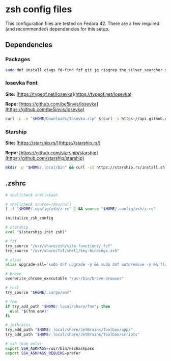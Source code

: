 # zsh config files

This configuration files are tested on Fedora 42. There are a few required (and recommended) dependencies for this setup.

## Dependencies

### Packages

```bash
sudo dnf install ctags fd-find fzf git jq ripgrep the_silver_searcher zsh
```

### Iosevka Font

**Site:** [https://typeof.net/Iosevka](https://typeof.net/Iosevka)

**Repo:** [https://github.com/be5invis/Iosevka](https://github.com/be5invis/Iosevka)

```bash
curl -L -o "$HOME/Downloads/Iosevka.zip" $(curl -s https://api.github.com/repos/be5invis/Iosevka/releases/latest | jq -r '.assets[] | select(.name | test("^SuperTTC-Iosevka-.*\\.zip$")) | .browser_download_url') && mkdir -p "$HOME/.local/share/fonts/Iosevka" && unzip "$HOME/Downloads/Iosevka.zip" -d "$HOME/.local/share/fonts/Iosevka" && rm "$HOME/Downloads/Iosevka.zip"
```

### Starship

**Site:** [https://starship.rs/](https://starship.rs/)

**Repo:** [https://github.com/starship/starship](https://github.com/starship/starship)

```bash
mkdir -p "$HOME/.local/bin" && curl -sS https://starship.rs/install.sh | sh -s -- --bin-dir "$HOME/.local/bin" && starship preset bracketed-segments -o "$HOME/.config/starship.toml"
```

## .zshrc

```zsh
# shellcheck shell=bash

# shellcheck source=/dev/null
[ -f "$HOME/.config/zsh/z-rc" ] && source "$HOME/.config/zsh/z-rc"

initialize_zsh_config

# starship
eval "$(starship init zsh)"

# fzf
try_source "/usr/share/zsh/site-functions/_fzf"
try_source "/usr/share/fzf/shell/key-bindings.zsh"

# alias
alias upgrade-all='sudo dnf upgrade -y && sudo dnf autoremove -y && flatpak update -y && flatpak uninstall --unused -y && rustup update && curl -fsSL https://fnm.vercel.app/install | bash -s -- --skip-shell && update_all_zsh_plugins'

# brave
overwrite_chrome_executable "/usr/bin/brave-browser"

# rust
try_source "$HOME/.cargo/env"

# fnm
if try_add_path "$HOME/.local/share/fnm"; then
  eval "$(fnm env)"
fi

# jetbrains
try_add_path "$HOME/.local/share/JetBrains/Toolbox/apps"
try_add_path "$HOME/.local/share/JetBrains/Toolbox/scripts"

# ssh (kde only)
export SSH_ASKPASS=/usr/bin/ksshaskpass
export SSH_ASKPASS_REQUIRE=prefer
```

